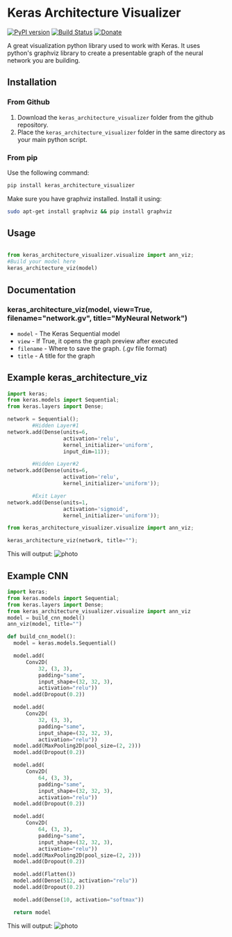 # Keras Architecture Visualizer
[![PyPI version](https://badge.fury.io/py/ann_visualizer.svg)](https://badge.fury.io/py/ann_visualizer) [![Build Status](https://travis-ci.org/Prodicode/ann-visualizer.svg?branch=master)](https://travis-ci.org/Prodicode/ann-visualizer) [![Donate](https://liberapay.com/assets/widgets/donate.svg)](https://liberapay.com/Prodicode/donate)

A great visualization python library used to work with Keras. It uses python's graphviz library to create a presentable graph of the neural network you are building.

## Installation
### From Github
1. Download the `keras_architecture_visualizer` folder from the github repository.
2. Place the `keras_architecture_visualizer` folder in the same directory as your main python script.

### From pip
Use the following command:

```bash
pip install keras_architecture_visualizer
```

Make sure you have graphviz installed. Install it using:

```bash
sudo apt-get install graphviz && pip install graphviz
```

## Usage

```python

from keras_architecture_visualizer.visualize import ann_viz;
#Build your model here
keras_architecture_viz(model)
```

## Documentation

### keras_architecture_viz(model, view=True, filename="network.gv", title="MyNeural Network")
* `model` - The Keras Sequential model
* `view` - If True, it opens the graph preview after executed
* `filename` - Where to save the graph. (.gv file format)
* `title` - A title for the graph

## Example keras_architecture_viz
```python
import keras;
from keras.models import Sequential;
from keras.layers import Dense;

network = Sequential();
        #Hidden Layer#1
network.add(Dense(units=6,
                  activation='relu',
                  kernel_initializer='uniform',
                  input_dim=11));

        #Hidden Layer#2
network.add(Dense(units=6,
                  activation='relu',
                  kernel_initializer='uniform'));

        #Exit Layer
network.add(Dense(units=1,
                  activation='sigmoid',
                  kernel_initializer='uniform'));

from keras_architecture_visualizer.visualize import ann_viz;

keras_architecture_viz(network, title="");
```

This will output:
![photo](https://i.imgur.com/ngThGlk.png)

## Example CNN
```python
import keras;
from keras.models import Sequential;
from keras.layers import Dense;
from keras_architecture_visualizer.visualize import ann_viz
model = build_cnn_model()
ann_viz(model, title="")

def build_cnn_model():
  model = keras.models.Sequential()

  model.add(
      Conv2D(
          32, (3, 3),
          padding="same",
          input_shape=(32, 32, 3),
          activation="relu"))
  model.add(Dropout(0.2))

  model.add(
      Conv2D(
          32, (3, 3),
          padding="same",
          input_shape=(32, 32, 3),
          activation="relu"))
  model.add(MaxPooling2D(pool_size=(2, 2)))
  model.add(Dropout(0.2))

  model.add(
      Conv2D(
          64, (3, 3),
          padding="same",
          input_shape=(32, 32, 3),
          activation="relu"))
  model.add(Dropout(0.2))

  model.add(
      Conv2D(
          64, (3, 3),
          padding="same",
          input_shape=(32, 32, 3),
          activation="relu"))
  model.add(MaxPooling2D(pool_size=(2, 2)))
  model.add(Dropout(0.2))

  model.add(Flatten())
  model.add(Dense(512, activation="relu"))
  model.add(Dropout(0.2))

  model.add(Dense(10, activation="softmax"))

  return model
```

This will output:
![photo](https://i.imgur.com/v3QpACl.png)

